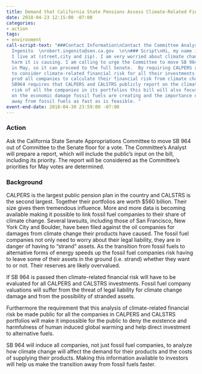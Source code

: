 ```yaml
---
title: Demand that California State Pensions Assess Climate-Related Financial Risks
date: 2018-04-23 12:15:00 -07:00
categories:
- action
tags:
- environment
call-script-text: "###Contact Information\nContact the Committee Analyst  \nRobert
  Ingenito  \nrobert.ingenito@sen.ca.gov  \n\n### Script\nHi, my name is (name) and
  I live at (street,city and zip). I am very worried about climate change and the
  harm it is causing. I am calling to urge the Committee to move SB 964 to a vote
  in May, so it can proceed to the full Senate.  By requiring CALPERS and CALSTRS
  to consider climate-related financial risk for all their investments this bill should
  prod all companies to calculate their financial risk from climate change. Because
  SB964 requires that CALPERS and CALSTRS publicly report on the climate related financial
  risk of all the companies in its portfolios this bill will also focus public attention
  on the economic damage fossil fuels are creating and the importance of transitioning
  away from fossil fuels as fast as is feasible. "
event-end-date: 2018-04-30 23:59:00 -07:00
---
```


### Action
Ask the California State Senate Appropriations Committee to move SB 964 out of Committee to the Senate floor for a vote.  The Committee’s Analyst will prepare a report, which will include the public’s input on the bill, including its priority.  The report will be considered as the Committee’s priorities for May votes are determined.  

### Background
CALPERS is the largest public pension plan in the country and CALSTRS is the second largest. Together their portfolios are worth $560 billion. Their size gives them tremendous influence. More and more data is becoming available making it possible to link fossil fuel companies to their share  of climate change. Several lawsuits, including those of San Francisco, New York City and Boulder, have been filed against the oil companies for damages from climate change their products have caused. The fossil fuel companies not only need to worry about their legal liability, they are in danger of having to “strand” assets. As the transition from fossil fuels to alternative forms of energy speeds up the fossil fuel companies risk having to leave some of their assets in the ground (i.e. strand) whether they want to or not. Their reserves are likely overvalued.  

If SB 964 is passed then climate-related financial risk will have to be evaluated for all CALPERS and CALSTRS investments. Fossil fuel company valuations will suffer from the threat of legal liability for climate change damage and from the possibility of stranded assets.  

Furthermore the requirement that this analysis of climate-related financial risk be made public for all the companies in CALPERS and CALSTRS portfolios will make it impossible for the public to deny the existence and harmfulness of human induced global warming and help direct investment to alternative fuels.  

SB 964 will induce all companies, not just fossil fuel companies, to analyze how climate change will affect the demand for their products and the costs of supplying their products. Making this information available to investors will help us make the transition away from fossil fuels faster.
